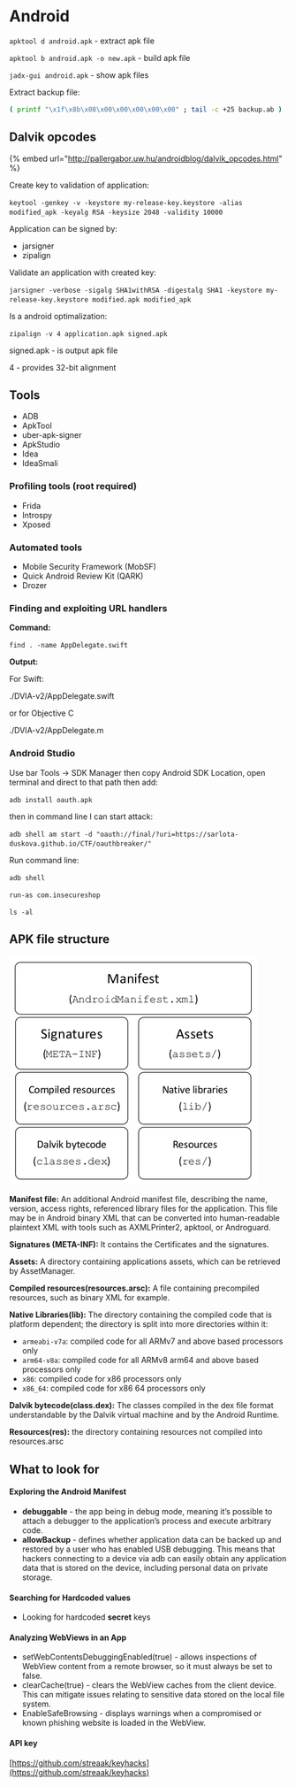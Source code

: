 # Android

`apktool d android.apk` - extract apk file

`apktool b android.apk -o new.apk` - build apk file

`jadx-gui android.apk` - show apk files

Extract backup file:

```bash
( printf "\x1f\x8b\x08\x00\x00\x00\x00\x00" ; tail -c +25 backup.ab ) |  tar xfvz -
```



## Dalvik opcodes

{% embed url="http://pallergabor.uw.hu/androidblog/dalvik_opcodes.html" %}

Create key to validation of application:

`keytool -genkey -v -keystore my-release-key.keystore -alias modified_apk -keyalg RSA -keysize 2048 -validity 10000`

Application can be signed by:

* jarsigner
* zipalign

Validate an application with created key:

`jarsigner -verbose -sigalg SHA1withRSA -digestalg SHA1 -keystore my-release-key.keystore modified.apk modified_apk`

Is a android optimalization:

`zipalign -v 4 application.apk signed.apk`

signed.apk - is output apk file

4 - provides 32-bit alignment



## Tools

* ADB
* ApkTool
* uber-apk-signer
* ApkStudio
* Idea
* IdeaSmali

### Profiling tools (root required)

* Frida
* Introspy
* Xposed

### Automated tools

* Mobile Security Framework (MobSF)
* Quick Android Review Kit (QARK)
* Drozer

### Finding and exploiting URL handlers

**Command:**

`find . -name AppDelegate.swift`

**Output:**

For Swift:

./DVIA-v2/AppDelegate.swift

or for Objective C

./DVIA-v2/AppDelegate.m

### Android Studio

Use bar Tools -> SDK Manager then copy Android SDK Location, open terminal and direct to that path then add:&#x20;

`adb install oauth.apk`

then in command line I can start attack:

`adb shell am start -d "oauth://final/?uri=https://sarlota-duskova.github.io/CTF/oauthbreaker/"`

Run command line:

`adb shell`

`run-as com.insecureshop`

`ls -al`

## APK file structure

![](<../.gitbook/assets/image (1) (1).png>)

**Manifest file:** An additional Android manifest file, describing the name, version, access rights, referenced library files for the application. This file may be in Android binary XML that can be converted into human-readable plaintext XML with tools such as AXMLPrinter2, apktool, or Androguard.

**Signatures (META-INF):** It contains the Certificates and the signatures.

**Assets:** A directory containing applications assets, which can be retrieved by AssetManager.

**Compiled resources(resources.arsc):** A file containing precompiled resources, such as binary XML for example.

**Native Libraries(lib):** The directory containing the compiled code that is platform dependent; the directory is split into more directories within it:

* `armeabi-v7a`: compiled code for all ARMv7 and above based processors only
* `arm64-v8a`: compiled code for all ARMv8 arm64 and above based processors only
* `x86`: compiled code for x86 processors only
* `x86_64`: compiled code for x86 64 processors only

**Dalvik bytecode(class.dex):** The classes compiled in the dex file format understandable by the Dalvik virtual machine and by the Android Runtime.

**Resources(res):** the directory containing resources not compiled into resources.arsc



## What to look for

#### Exploring the Android Manifest

* **debuggable** - the app being in debug mode, meaning it’s possible to attach a debugger to the application’s process and execute arbitrary code.
* **allowBackup** - defines whether application data can be backed up and restored by a user who has enabled USB debugging. This means that hackers connecting to a device via adb can easily obtain any application data that is stored on the device, including personal data on private storage.

#### Searching for Hardcoded values

* Looking for hardcoded **secret** keys

#### Analyzing WebViews in an App

* setWebContentsDebuggingEnabled(true) - allows inspections of WebView content from a remote browser, so it must always be set to false.
* clearCache(true) - clears the WebView caches from the client device. This can mitigate issues relating to sensitive data stored on the local file system.
* EnableSafeBrowsing - displays warnings when a compromised or known phishing website is loaded in the WebView.

#### API key

[https://github.com/streaak/keyhacks](https://github.com/streaak/keyhacks)




